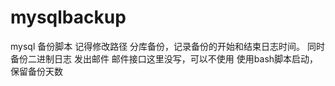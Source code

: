 # mysqlbackup
mysql 备份脚本
记得修改路径
分库备份，记录备份的开始和结束日志时间。
同时备份二进制日志
发出邮件
邮件接口这里没写，可以不使用
使用bash脚本启动，保留备份天数

